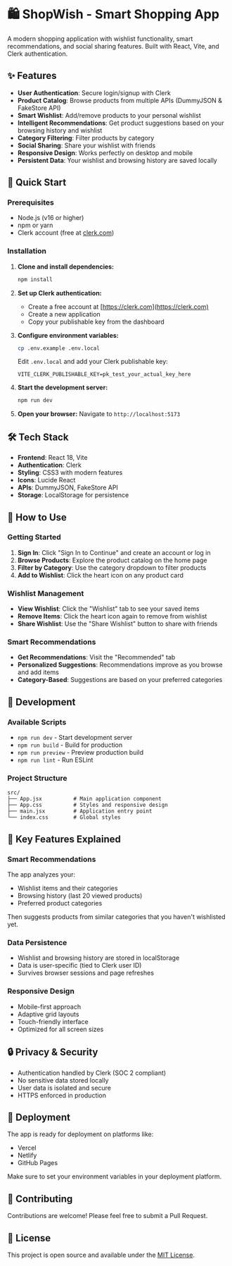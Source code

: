# 🛍️ ShopWish - Smart Shopping App

A modern shopping application with wishlist functionality, smart recommendations, and social sharing features. Built with React, Vite, and Clerk authentication.

## ✨ Features

- **User Authentication**: Secure login/signup with Clerk
- **Product Catalog**: Browse products from multiple APIs (DummyJSON & FakeStore API)
- **Smart Wishlist**: Add/remove products to your personal wishlist
- **Intelligent Recommendations**: Get product suggestions based on your browsing history and wishlist
- **Category Filtering**: Filter products by category
- **Social Sharing**: Share your wishlist with friends
- **Responsive Design**: Works perfectly on desktop and mobile
- **Persistent Data**: Your wishlist and browsing history are saved locally

## 🚀 Quick Start

### Prerequisites
- Node.js (v16 or higher)
- npm or yarn
- Clerk account (free at [clerk.com](https://clerk.com))

### Installation

1. **Clone and install dependencies:**
   ```bash
   npm install
   ```

2. **Set up Clerk authentication:**
   - Create a free account at [https://clerk.com](https://clerk.com)
   - Create a new application
   - Copy your publishable key from the dashboard

3. **Configure environment variables:**
   ```bash
   cp .env.example .env.local
   ```
   
   Edit `.env.local` and add your Clerk publishable key:
   ```
   VITE_CLERK_PUBLISHABLE_KEY=pk_test_your_actual_key_here
   ```

4. **Start the development server:**
   ```bash
   npm run dev
   ```

5. **Open your browser:**
   Navigate to `http://localhost:5173`

## 🛠️ Tech Stack

- **Frontend**: React 18, Vite
- **Authentication**: Clerk
- **Styling**: CSS3 with modern features
- **Icons**: Lucide React
- **APIs**: DummyJSON, FakeStore API
- **Storage**: LocalStorage for persistence

## 📱 How to Use

### Getting Started
1. **Sign In**: Click "Sign In to Continue" and create an account or log in
2. **Browse Products**: Explore the product catalog on the home page
3. **Filter by Category**: Use the category dropdown to filter products
4. **Add to Wishlist**: Click the heart icon on any product card

### Wishlist Management
- **View Wishlist**: Click the "Wishlist" tab to see your saved items
- **Remove Items**: Click the heart icon again to remove from wishlist
- **Share Wishlist**: Use the "Share Wishlist" button to share with friends

### Smart Recommendations
- **Get Recommendations**: Visit the "Recommended" tab
- **Personalized Suggestions**: Recommendations improve as you browse and add items
- **Category-Based**: Suggestions are based on your preferred categories

## 🔧 Development

### Available Scripts

- `npm run dev` - Start development server
- `npm run build` - Build for production
- `npm run preview` - Preview production build
- `npm run lint` - Run ESLint

### Project Structure

```
src/
├── App.jsx          # Main application component
├── App.css          # Styles and responsive design
├── main.jsx         # Application entry point
└── index.css        # Global styles
```

## 🌟 Key Features Explained

### Smart Recommendations
The app analyzes your:
- Wishlist items and their categories
- Browsing history (last 20 viewed products)
- Preferred product categories

Then suggests products from similar categories that you haven't wishlisted yet.

### Data Persistence
- Wishlist and browsing history are stored in localStorage
- Data is user-specific (tied to Clerk user ID)
- Survives browser sessions and page refreshes

### Responsive Design
- Mobile-first approach
- Adaptive grid layouts
- Touch-friendly interface
- Optimized for all screen sizes

## 🔒 Privacy & Security

- Authentication handled by Clerk (SOC 2 compliant)
- No sensitive data stored locally
- User data is isolated and secure
- HTTPS enforced in production

## 🚀 Deployment

The app is ready for deployment on platforms like:
- Vercel
- Netlify
- GitHub Pages

Make sure to set your environment variables in your deployment platform.

## 🤝 Contributing

Contributions are welcome! Please feel free to submit a Pull Request.

## 📄 License

This project is open source and available under the [MIT License](LICENSE).
